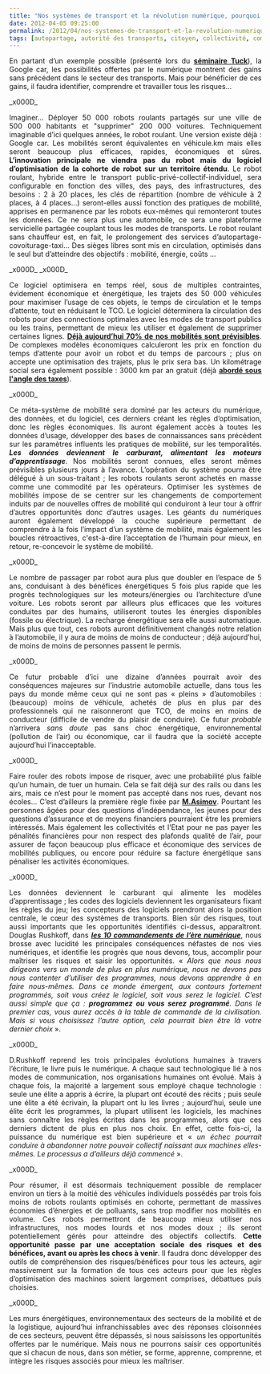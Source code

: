 ```yaml
---
title: "Nos systèmes de transport et la révolution numérique, pourquoi cela va tout changer."
date: 2012-04-05 09:25:00
permalink: /2012/04/nos-systemes-de-transport-et-la-revolution-numerique-pourquoi-cela-va-tout-changer.html
tags: [autopartage, autorité des transports, citoyen, collectivité, commuter, confiance, congestion, connectivité, covoiturage, cybercar, donnée data, données réelles, Energie, Europe, google, gouvernance, Infrastructure, innovation, intelligence collective, management de la mobilité, marchandises, mode doux, multimodes, partage de la voirie, pensée complexe, qualité de l'air, Véhicule, véhicule propre]
---
```


<p style="text-align: justify;">En partant d’un exemple possible (présenté lors du <a href="http://www.fondation-tuck.fr/Reunions/IDees-29-03-2012/Seminaire-EM-Open-Innovation-29mars2012.pdf" target="_blank"><strong>séminaire Tuck</strong></a>), la Google car, les possibilités offertes par le numérique montrent des gains sans précédent dans le secteur des transports. Mais pour bénéficier de ces gains, il faudra identifier, comprendre et travailler tous les risques…</p>_x000D_
<p style="text-align: justify;">Imaginer… Déployer 50 000 robots roulants partagés sur une ville de 500 000 habitants et "supprimer" 200 000 voitures. Techniquement imaginable d’ici quelques années, le robot roulant. Une version existe déjà : Google car. Les mobilités seront équivalentes en véhicule.km mais elles seront beaucoup plus efficaces, rapides, économiques et sûres. <strong>L’innovation principale ne viendra pas du robot mais du logiciel d’optimisation de la cohorte de robot sur un territoire étendu</strong>. Le robot roulant, hybride entre le transport public-privé-collectif-individuel, sera configurable en fonction des villes, des pays, des infrastructures, des besoins : 2 à 20 places, les clés de répartition (nombre de véhicule à 2 places, à 4 places…) seront-elles aussi fonction des pratiques de mobilité, apprises en permanence par les robots eux-mêmes qui remonteront toutes les données. Ce ne sera plus une automobile, ce sera une plateforme servicielle partagée couplant tous les modes de transports. Le robot roulant sans chauffeur est, en fait, le prolongement des services d’autopartage-covoiturage-taxi... Des sièges libres sont mis en circulation, optimisés dans le seul but d’atteindre des objectifs : mobilité, énergie, coûts …</p>_x000D_
<!--more-->_x000D_
<p style="text-align: justify;">Ce logiciel optimisera en temps réel, sous de multiples contraintes, évidement économique et énergétique, les trajets des 50 000 véhicules pour maximiser l’usage de ces objets, le temps de circulation et le temps d’attente, tout en réduisant le TCO. Le logiciel déterminera la circulation des robots pour des connections optimales avec les modes de transport publics ou les trains, permettant de mieux les utiliser et également de supprimer certaines lignes. <a href="https://gabrielplassat.github.io/transportsdufutur/2010/03/notre-mobilite-estelle-previsible-ou-modelisable.html" target="_blank"><strong>Déjà aujourd’hui 70% de nos mobilités sont prévisibles</strong></a>. De complexes modèles économiques calculeront les prix en fonction du temps d’attente pour avoir un robot et du temps de parcours ; plus on accepte une optimisation des trajets, plus le prix sera bas. Un kilométrage social sera également possible : 3000 km par an gratuit (déjà <a href="https://gabrielplassat.github.io/transportsdufutur/2009/11/le-prix-du-carburant-a-la-pompe-atil-une-limite.html" target="_blank"><strong>abordé sous l'angle des taxes</strong></a>).</p>_x000D_
<p style="text-align: justify;">Ce méta-système de mobilité sera dominé par les acteurs du numérique, des données, et du logiciel, ces derniers créant les règles d’optimisation, donc les règles économiques. Ils auront également accès à toutes les données d’usage, développer des bases de connaissances sans précédent sur les paramètres influents les pratiques de mobilité, sur les temporalités. <strong><em>Les données deviennent le carburant, alimentant les moteurs d’apprentissage</em></strong>. Nos mobilités seront connues, elles seront mêmes prévisibles plusieurs jours à l’avance. L’opération du système pourra être délégué à un sous-traitant ; les robots roulants seront achetés en masse comme une commodité par les opérateurs. Optimiser les systèmes de mobilités impose de se centrer sur les changements de comportement induits par de nouvelles offres de mobilité qui conduiront à leur tour à offrir d’autres opportunités donc d’autres usages. Les géants du numériques auront également développé la couche supérieure permettant de comprendre à la fois l’impact d’un système de mobilité, mais également les boucles rétroactives, c'est-à-dire l’acceptation de l’humain pour mieux, en retour, re-concevoir le système de mobilité.</p>_x000D_
<p style="text-align: justify;">Le nombre de passager par robot aura plus que doubler en l’espace de 5 ans, conduisant à des bénéfices énergétiques 5 fois plus rapide que les progrès technologiques sur les moteurs/énergies ou l’architecture d’une voiture. Les robots seront par ailleurs plus efficaces que les voitures conduites par des humains, utiliseront toutes les énergies disponibles (fossile ou électrique). La recharge énergétique sera elle aussi automatique. Mais plus que tout, ces robots auront définitivement changés notre relation à l’automobile, il y aura de moins de moins de conducteur ; déjà aujourd’hui, de moins de moins de personnes passent le permis.</p>_x000D_
<p style="text-align: justify;">Ce futur probable d’ici une dizaine d’années pourrait avoir des conséquences majeures sur l’industrie automobile actuelle, dans tous les pays du monde même ceux qui ne sont pas « pleins » d’automobiles : (beaucoup) moins de véhicule, achetés de plus en plus par des professionnels qui ne raisonneront que TCO, de moins en moins de conducteur (difficile de vendre du plaisir de conduire). Ce futur <em>probable</em> n’arrivera <em>sans doute</em> pas sans choc énergétique, environnemental (pollution de l’air) ou économique, car il faudra que la société accepte aujourd’hui l’inacceptable.</p>_x000D_
<p style="text-align: justify;">Faire rouler des robots impose de risquer, avec une probabilité plus faible qu’un humain, de tuer un humain. Cela se fait déjà sur des rails ou dans les airs, mais ce n’est pour le moment pas accepté dans nos rues, devant nos écoles... C’est d’ailleurs la première règle fixée par <a href="http://fr.wikipedia.org/wiki/Isaac_Asimov" target="_blank"><strong>M.Asimov</strong></a>. Pourtant les personnes âgées pour des questions d’indépendance, les jeunes pour des questions d’assurance et de moyens financiers pourraient être les premiers intéressés. Mais également les collectivités et l'Etat pour ne pas payer les pénalités financières pour non respect des plafonds qualité de l’air, pour assurer de façon beaucoup plus efficace et économique des services de mobilités publiques, ou encore pour réduire sa facture énergétique sans pénaliser les activités économiques.</p>_x000D_
<p style="text-align: justify;">Les données deviennent le carburant qui alimente les modèles d’apprentissage ; les codes des logiciels deviennent les organisateurs fixant les règles du jeu; les concepteurs des logiciels prendront alors la position centrale, le cœur des systèmes de transports. Bien sûr des risques, tout aussi importants que les opportunités identifiés ci-dessus, apparaîtront. Douglas Rushkoff, dans <a href="http://www.amazon.fr/Les-10-commandements-l%C3%A8re-numerique/dp/2916571655" target="_blank"><strong><em>les 10 commandements de l’ère numérique</em></strong></a>, nous brosse avec lucidité les principales conséquences néfastes de nos vies numériques, et identifie les progrès que nous devons, tous, accomplir pour maîtriser les risques et saisir les opportunités. « <em>Alors que nous nous dirigeons vers un monde de plus en plus numérique, nous ne devons pas nous contenter d’utiliser des programmes, nous devons apprendre à en faire nous-mêmes. Dans ce monde émergent, aux contours fortement programmés, soit vous créez le logiciel, soit vous serez le logiciel. C’est aussi simple que ça : <strong>programmez ou vous serez programmé</strong>. Dans le premier cas, vous aurez accès à la table de commande de la civilisation. Mais si vous choisissez l’autre option, cela pourrait bien être là votre dernier choix </em>».</p>_x000D_
<p style="text-align: justify;">D.Rushkoff reprend les trois principales évolutions humaines à travers l’écriture, le livre puis le numérique. A chaque saut technologique lié à nos modes de communication, nos organisations humaines ont évolué. Mais à chaque fois, la majorité a largement sous employé chaque technologie : seule une élite a appris à écrire, la plupart ont écouté des récits ; puis seule une élite a été écrivain, la plupart ont lu les livres ; aujourd’hui, seule une élite écrit les programmes, la plupart utilisent les logiciels, les machines sans connaître les règles écrites dans les programmes, alors que ces derniers dictent de plus en plus nos choix. En effet, cette fois-ci, la puissance du numérique est bien supérieure et « <em>un échec pourrait conduire à abandonner notre pouvoir collectif naissant aux machines elles-mêmes. Le processus a d’ailleurs déjà commencé</em> ».</p>_x000D_
<p style="text-align: justify;">Pour résumer, il est désormais techniquement possible de remplacer environ un tiers à la moitié des véhicules individuels possédés par trois fois moins de robots roulants optimisés en cohorte, permettant de massives économies d’énergies et de polluants, sans trop modifier nos mobilités en volume. Ces robots permettront de beaucoup mieux utiliser nos infrastructures, nos modes lourds et nos modes doux ; ils seront potentiellement gérés pour atteindre des objectifs collectifs. <strong>Cette opportunité passe par une acceptation sociale des risques et des bénéfices, avant ou après les chocs à venir</strong>. Il faudra donc développer des outils de compréhension des risques/bénéfices pour tous les acteurs, agir massivement sur la formation de tous ces acteurs pour que les règles d’optimisation des machines soient largement comprises, débattues puis choisies.</p>_x000D_
<p style="text-align: justify;">Les murs énergétiques, environnementaux des secteurs de la mobilité et de la logistique, aujourd’hui infranchissables avec des réponses cloisonnées de ces secteurs, peuvent être dépassés, si nous saisissons les opportunités offertes par le numérique. Mais nous ne pourrons saisir ces opportunités que si chacun de nous, dans son métier, se forme, apprenne, comprenne, et intègre les risques associés pour mieux les maîtriser.</p>
